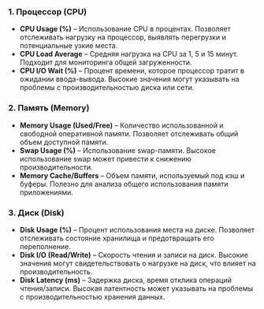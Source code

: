 ### 1. Процессор (CPU)
- **CPU Usage (%)** – Использование CPU в процентах. Позволяет отслеживать нагрузку на процессор, выявлять перегрузки и потенциальные узкие места.
- **CPU Load Average** – Средняя нагрузка на CPU за 1, 5 и 15 минут. Подходит для мониторинга общей загруженности.
- **CPU I/O Wait (%)** – Процент времени, которое процессор тратит в ожидании ввода-вывода. Высокие значения могут указывать на проблемы с производительностью диска или сети.

### 2. Память (Memory)
- **Memory Usage (Used/Free)** – Количество использованной и свободной оперативной памяти. Позволяет отслеживать общий объем доступной памяти.
- **Swap Usage (%)** – Использование swap-памяти. Высокое использование swap может привести к снижению производительности.
- **Memory Cache/Buffers** – Объем памяти, используемый под кэш и буферы. Полезно для анализа общего использования памяти приложениями.

### 3. Диск (Disk)
- **Disk Usage (%)** – Процент использования места на диске. Позволяет отслеживать состояние хранилища и предотвращать его переполнение.
- **Disk I/O (Read/Write)** – Скорость чтения и записи на диск. Высокие значения могут свидетельствовать о нагрузке на диск, что влияет на производительность.
- **Disk Latency (ms)** – Задержка диска, время отклика операций чтения/записи. Высокая латентность может указывать на проблемы с производительностью хранения данных.